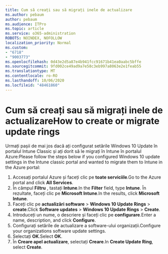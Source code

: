 ```yaml
---
title: Cum să creați sau să migrați inele de actualizare
ms.author: pebaum
author: pebaum
ms.audience: ITPro
ms.topic: article
ms.service: o365-administration
ROBOTS: NOINDEX, NOFOLLOW
localization_priority: Normal
ms.custom:
- "6718"
- "9003773"
ms.openlocfilehash: 0d43e2d5a87e4b941fcc91671b41ea0aabc5bffe
ms.sourcegitcommit: 9fd002ce49ad9a7e58c3eb997a8063e2e1feab55
ms.translationtype: MT
ms.contentlocale: ro-RO
ms.lasthandoff: 10/06/2020
ms.locfileid: "48461860"
---
```

# <a name="how-to-create-or-migrate-update-rings"></a><span data-ttu-id="8d516-102">Cum să creați sau să migrați inele de actualizare</span><span class="sxs-lookup"><span data-stu-id="8d516-102">How to create or migrate update rings</span></span>

<span data-ttu-id="8d516-103">Urmați pașii de mai jos dacă ați configurat setările Windows 10 Update în portalul Intune Classic și ați dorit să le migrați în Intune în portalul Azure:</span><span class="sxs-lookup"><span data-stu-id="8d516-103">Please follow the steps below if you configured Windows 10 update settings in the Intune classic portal and wanted to migrate them to Intune in the Azure portal:</span></span>

1. <span data-ttu-id="8d516-104">Accesați portalul Azure și faceți clic pe **toate serviciile**.</span><span class="sxs-lookup"><span data-stu-id="8d516-104">Go to the Azure portal and click **All Services**.</span></span>
2. <span data-ttu-id="8d516-105">În câmpul **Filtru** , tastați **Intune**.</span><span class="sxs-lookup"><span data-stu-id="8d516-105">In the **Filter** field, type **Intune**.</span></span> <span data-ttu-id="8d516-106">În rezultate, faceți clic pe **Microsoft Intune**.</span><span class="sxs-lookup"><span data-stu-id="8d516-106">In the results, click **Microsoft Intune**.</span></span>
3. <span data-ttu-id="8d516-107">Faceți clic pe **actualizări software**  >  **Windows 10 Update Rings**  >  **create**.</span><span class="sxs-lookup"><span data-stu-id="8d516-107">Click **Software updates** > **Windows 10 Update Rings** > **Create**.</span></span>
4. <span data-ttu-id="8d516-108">Introduceți un nume, o descriere și faceți clic pe **configurare**.</span><span class="sxs-lookup"><span data-stu-id="8d516-108">Enter a name, description, and click **Configure**.</span></span>
5. <span data-ttu-id="8d516-109">Configurați setările de actualizare a software-ului organizații.</span><span class="sxs-lookup"><span data-stu-id="8d516-109">Configure your organizations software update settings.</span></span>
6. <span data-ttu-id="8d516-110">Selectați **OK**.</span><span class="sxs-lookup"><span data-stu-id="8d516-110">Select **OK**.</span></span>
7. <span data-ttu-id="8d516-111">În **Creare apel actualizare**, selectați **Creare**.</span><span class="sxs-lookup"><span data-stu-id="8d516-111">In **Create Update Ring**, select **Create**.</span></span>
